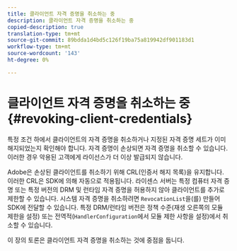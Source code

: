 ```yaml
---
title: 클라이언트 자격 증명을 취소하는 중
description: 클라이언트 자격 증명을 취소하는 중
copied-description: true
translation-type: tm+mt
source-git-commit: 89bdda1d4bd5c126f19ba75a819942df901183d1
workflow-type: tm+mt
source-wordcount: '143'
ht-degree: 0%

---
```



# 클라이언트 자격 증명을 취소하는 중{#revoking-client-credentials}

특정 조건 하에서 클라이언트의 자격 증명을 취소하거나 지정된 자격 증명 세트가 이미 해지되었는지 확인해야 합니다. 자격 증명이 손상되면 자격 증명을 취소할 수 있습니다. 이러한 경우 악용된 고객에게 라이선스가 더 이상 발급되지 않습니다.

Adobe은 손상된 클라이언트를 취소하기 위해 CRL(인증서 해지 목록)을 유지합니다. 이러한 CRL은 SDK에 의해 자동으로 적용됩니다. 라이센스 서버는 특정 컴퓨터 자격 증명 또는 특정 버전의 DRM 및 런타임 자격 증명을 허용하지 않아 클라이언트를 추가로 제한할 수 있습니다. 시스템 자격 증명을 취소하려면 `RevocationList`을(를) 만들어 SDK에 전달할 수 있습니다. 특정 DRM/런타임 버전은 정책 수준(재생 오른쪽의 모듈 제한을 설정) 또는 전역적(`HandlerConfiguration`에서 모듈 제한 사항을 설정)에서 취소할 수 있습니다.

이 장의 토론은 클라이언트 자격 증명을 취소하는 것에 중점을 둡니다.
